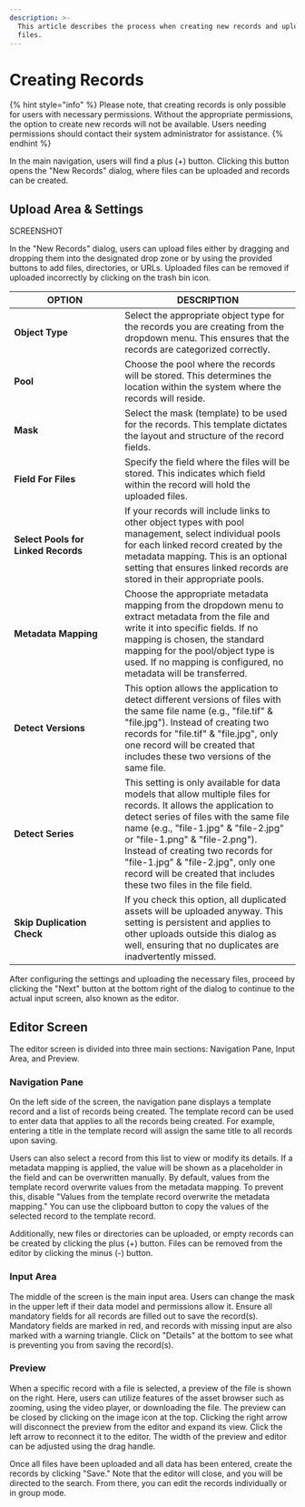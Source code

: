 ```yaml
---
description: >-
  This article describes the process when creating new records and uploading new
  files.
---
```


# Creating Records

{% hint style="info" %}
Please note, that creating records is only possible for users with necessary permissions. Without the appropriate permissions, the option to create new records will not be available. Users needing permissions should contact their system administrator for assistance.
{% endhint %}



In the main navigation, users will find a plus (+) button. Clicking this button opens the "New Records" dialog, where files can be uploaded and records can be created.

## **Upload Area & Settings**

SCREENSHOT

In the "New Records" dialog, users can upload files either by dragging and dropping them into the designated drop zone or by using the provided buttons to add files, directories, or URLs. Uploaded files can be removed if uploaded incorrectly by clicking on the trash bin icon.

<table><thead><tr><th width="179">OPTION</th><th>DESCRIPTION</th></tr></thead><tbody><tr><td><strong>Object Type</strong></td><td>Select the appropriate object type for the records you are creating from the dropdown menu. This ensures that the records are categorized correctly.</td></tr><tr><td><strong>Pool</strong></td><td>Choose the pool where the records will be stored. This determines the location within the system where the records will reside.</td></tr><tr><td><strong>Mask</strong></td><td>Select the mask (template) to be used for the records. This template dictates the layout and structure of the record fields.</td></tr><tr><td><strong>Field For Files</strong></td><td>Specify the field where the files will be stored. This indicates which field within the record will hold the uploaded files.</td></tr><tr><td><strong>Select Pools for Linked Records</strong></td><td>If your records will include links to other object types with pool management, select individual pools for each linked record created by the metadata mapping. This is an optional setting that ensures linked records are stored in their appropriate pools.</td></tr><tr><td><strong>Metadata Mapping</strong></td><td>Choose the appropriate metadata mapping from the dropdown menu to extract metadata from the file and write it into specific fields. If no mapping is chosen, the standard mapping for the pool/object type is used. If no mapping is configured, no metadata will be transferred.</td></tr><tr><td><strong>Detect Versions</strong></td><td>This option allows the application to detect different versions of files with the same file name (e.g., "file.tif" &#x26; "file.jpg"). Instead of creating two records for "file.tif" &#x26; "file.jpg", only one record will be created that includes these two versions of the same file.</td></tr><tr><td><strong>Detect Series</strong></td><td>This setting is only available for data models that allow multiple files for records. It allows the application to detect series of files with the same file name (e.g., "file-1.jpg" &#x26; "file-2.jpg" or "file-1.png" &#x26; "file-2.png"). Instead of creating two records for "file-1.jpg" &#x26; "file-2.jpg", only one record will be created that includes these two files in the file field.</td></tr><tr><td><strong>Skip Duplication Check</strong></td><td>If you check this option, all duplicated assets will be uploaded anyway. This setting is persistent and applies to other uploads outside this dialog as well, ensuring that no duplicates are inadvertently missed.</td></tr></tbody></table>

After configuring the settings and uploading the necessary files, proceed by clicking the "Next" button at the bottom right of the dialog to continue to the actual input screen, also known as the editor.

## **Editor Screen**

The editor screen is divided into three main sections: Navigation Pane, Input Area, and Preview.

### **Navigation Pane**

On the left side of the screen, the navigation pane displays a template record and a list of records being created. The template record can be used to enter data that applies to all the records being created. For example, entering a title in the template record will assign the same title to all records upon saving.

Users can also select a record from this list to view or modify its details. If a metadata mapping is applied, the value will be shown as a placeholder in the field and can be overwritten manually. By default, values from the template record overwrite values from the metadata mapping. To prevent this, disable "Values from the template record overwrite the metadata mapping." You can use the clipboard button to copy the values of the selected record to the template record.

Additionally, new files or directories can be uploaded, or empty records can be created by clicking the plus (+) button. Files can be removed from the editor by clicking the minus (-) button.

### **Input Area**

The middle of the screen is the main input area. Users can change the mask in the upper left if their data model and permissions allow it. Ensure all mandatory fields for all records are filled out to save the record(s). Mandatory fields are marked in red, and records with missing input are also marked with a warning triangle. Click on "Details" at the bottom to see what is preventing you from saving the record(s).

### **Preview**

When a specific record with a file is selected, a preview of the file is shown on the right. Here, users can utilize features of the asset browser such as zooming, using the video player, or downloading the file. The preview can be closed by clicking on the image icon at the top. Clicking the right arrow will disconnect the preview from the editor and expand its view. Click the left arrow to reconnect it to the editor. The width of the preview and editor can be adjusted using the drag handle.



Once all files have been uploaded and all data has been entered, create the records by clicking "Save." Note that the editor will close, and you will be directed to the search. From there, you can edit the records individually or in group mode.



